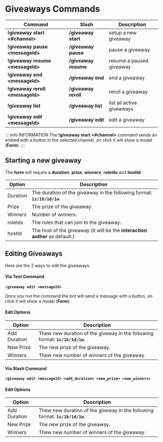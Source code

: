 # Giveaways Commands

| Command        | Slash          | Description        |
| -------------- | -------------- | ------------------ |
| **!giveaway start \<#channel>** | **/giveaway start** | setup a new giveaway | 
| **!giveaway pause \<messageId>** | **/giveaway pause** |  pause a giveaway |
| **!giveaway resume \<messageId>** | **/giveaway resume** | resume a paused giveaway |
| **!giveaway end \<messageId>** | **/giveaway end** | end a giveaway
| **!giveaway reroll \<messageId>** | **/giveaway reroll** | reroll a giveaway
| **!giveaway list** | **/giveaway list** | list all active giveaways
|**!giveaway edit \<messageId>** | **/giveaway edit** | edit a giveaway |

::: info INFORMATION
The **!giveaway start \<#channel>** command sends an embed with a button in the selected channel, on click it will show a modal (**Form**).
:::

## Starting a new giveaway

The **form** will require a **duration**, **prize**, **winners**, **roleIds** and **hostId**.

| Option                 | Description                                                                     |
| ---------------------- | ------------------------------------------------------------------------------- |
| Duration               | The duration of the giveaway in the following format: **`1s/1h/1d/1w`**.        |
| Prize                  | The prize of the giveaway.                                                      |
| Winners                | Number of winners.                                                              |
| roleIds                | The roles that can join to the giveaway.                                        |
| hostId                 | The host of the giveaway (it will be the **interaction author** as default.)    |

## Editing Giveaways

Here are the 2 ways to edit the giveaways.

#### Via Text Command   

**`!giveaway edit <messageId>`**

Once you run the command the bot will send a message with a button, on click it will show a modal (**Form**).


#### Edit Options

| Option                 | Description                                                                      |
| ---------------------- | -------------------------------------------------------------------------------- |
| Add Duration           | Thew new duration of the giveway in the following format: **`1s/1h/1d/1w`**.     |
| New Prize              | The new prize of the giveaway.                                                   |
| Winners                | Thew new number of winners of the giveaway.                                      |

#### Via Slash Command

**`/giveaway edit <messageId> <add_duration> <new_prize> <new_winners>`**

#### Edit Options

| Option                 | Description                                                                      |
| ---------------------- | -------------------------------------------------------------------------------- |
| Add Duration           | Thew new duration of the giveway in the following format: **`1s/1h/1d/1w`**.     |
| New Prize              | The new prize of the giveaway.                                                   |
| Winners                | Thew new number of winners of the giveaway.                                      |
